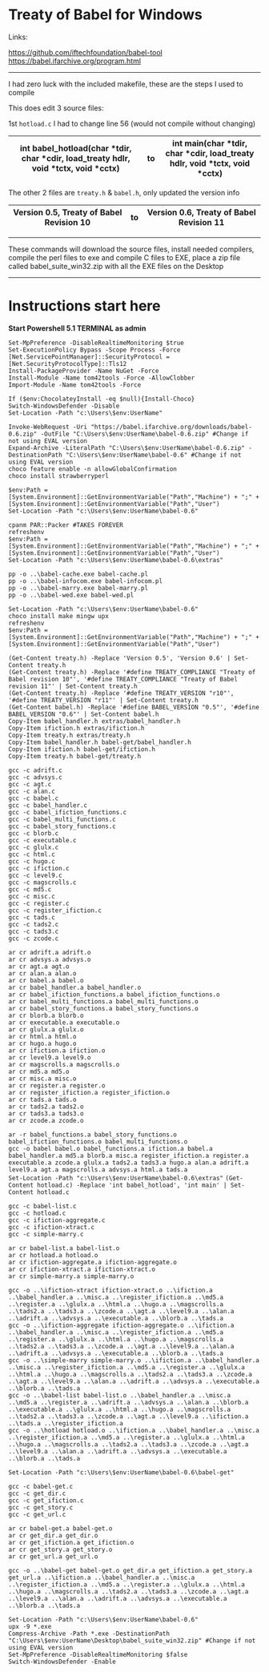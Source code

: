 # **Treaty of Babel for Windows**  

Links:  

https://github.com/iftechfoundation/babel-tool  
https://babel.ifarchive.org/program.html  

------

I had zero luck with the included makefile, these are the steps I used to compile  

This does edit 3 source files:  

1st `hotload.c` I had to change line 56 (would not compile without changing)

| int babel_hotload(char *tdir, char *cdir, load_treaty hdlr, void *tctx, void *cctx) | to   | int main(char *tdir, char *cdir, load_treaty hdlr, void *tctx, void *cctx) |
| ------------------------------------------------------------ | ---- | ------------------------------------------------------------ |

The other 2 files are `treaty.h` & `babel.h`, only updated the version info 

| Version 0.5, Treaty of Babel Revision 10 | to   | Version 0.6, Treaty of Babel Revision 11 |
| ---------------------------------------- | ---- | ---------------------------------------- |

------

These commands will download the source files, install needed compilers, compile the perl files to exe and compile C files to EXE, place a zip file called babel_suite_win32.zip with all the EXE files on the Desktop

------

# **Instructions start here**  

**Start Powershell 5.1 TERMINAL as admin**  

`Set-MpPreference -DisableRealtimeMonitoring $true`  
`Set-ExecutionPolicy Bypass -Scope Process -Force`  
`[Net.ServicePointManager]::SecurityProtocol = [Net.SecurityProtocolType]::Tls12`  
`Install-PackageProvider -Name NuGet -Force`  
`Install-Module -Name tom42tools -Force -AllowClobber`  
`Import-Module -Name tom42tools -Force`  

`If ($env:ChocolateyInstall -eq $null){Install-Choco}`  
`Switch-WindowsDefender -Disable`  
`Set-Location -Path "c:\Users\$env:UserName"`  

`Invoke-WebRequest -Uri "https://babel.ifarchive.org/downloads/babel-0.6.zip" -OutFile "C:\Users\$env:UserName\babel-0.6.zip" #Change if not using EVAL version`  
`Expand-Archive -LiteralPath "C:\Users\$env:UserName\babel-0.6.zip" -DestinationPath "C:\Users\$env:UserName\babel-0.6" #Change if not using EVAL version`  
`choco feature enable -n allowGlobalConfirmation`  
`choco install strawberryperl`  

`$env:Path = [System.Environment]::GetEnvironmentVariable("Path","Machine") + ";" + [System.Environment]::GetEnvironmentVariable("Path","User")`  
`Set-Location -Path "c:\Users\$env:UserName\babel-0.6"`  

`cpanm PAR::Packer #TAKES FOREVER`  
`refreshenv`  
`$env:Path = [System.Environment]::GetEnvironmentVariable("Path","Machine") + ";" + [System.Environment]::GetEnvironmentVariable("Path","User")`  
`Set-Location -Path "c:\Users\$env:UserName\babel-0.6\extras"`  

`pp -o ..\babel-cache.exe babel-cache.pl`  
`pp -o ..\babel-infocom.exe babel-infocom.pl`  
`pp -o ..\babel-marry.exe babel-marry.pl`  
`pp -o ..\babel-wed.exe babel-wed.pl`  

`Set-Location -Path "c:\Users\$env:UserName\babel-0.6"`  
`choco install make mingw upx`  
`refreshenv`  
`$env:Path = [System.Environment]::GetEnvironmentVariable("Path","Machine") + ";" + [System.Environment]::GetEnvironmentVariable("Path","User")`  

`(Get-Content treaty.h) -Replace 'Version 0.5', 'Version 0.6' | Set-Content treaty.h`  
`(Get-Content treaty.h) -Replace '#define TREATY_COMPLIANCE "Treaty of Babel revision 10"', '#define TREATY_COMPLIANCE "Treaty of Babel revision 11"' | Set-Content treaty.h`  
`(Get-Content treaty.h) -Replace '#define TREATY_VERSION "r10"', '#define TREATY_VERSION "r11"' | Set-Content treaty.h`  
`(Get-Content babel.h) -Replace '#define BABEL_VERSION "0.5"', '#define BABEL_VERSION "0.6"' | Set-Content babel.h`  
`Copy-Item babel_handler.h extras/babel_handler.h`  
`Copy-Item ifiction.h extras/ifiction.h`  
`Copy-Item treaty.h extras/treaty.h`  
`Copy-Item babel_handler.h babel-get/babel_handler.h`  
`Copy-Item ifiction.h babel-get/ifiction.h`  
`Copy-Item treaty.h babel-get/treaty.h`  

`gcc -c adrift.c`  
`gcc -c advsys.c`  
`gcc -c agt.c`  
`gcc -c alan.c`  
`gcc -c babel.c`  
`gcc -c babel_handler.c`  
`gcc -c babel_ifiction_functions.c`  
`gcc -c babel_multi_functions.c`  
`gcc -c babel_story_functions.c`  
`gcc -c blorb.c`  
`gcc -c executable.c`  
`gcc -c glulx.c`  
`gcc -c html.c`  
`gcc -c hugo.c`  
`gcc -c ifiction.c`  
`gcc -c level9.c`  
`gcc -c magscrolls.c`  
`gcc -c md5.c`  
`gcc -c misc.c`  
`gcc -c register.c`  
`gcc -c register_ifiction.c`  
`gcc -c tads.c`  
`gcc -c tads2.c`  
`gcc -c tads3.c`  
`gcc -c zcode.c`  

`ar cr adrift.a adrift.o`  
`ar cr advsys.a advsys.o`  
`ar cr agt.a agt.o`  
`ar cr alan.a alan.o`  
`ar cr babel.a babel.o`  
`ar cr babel_handler.a babel_handler.o`  
`ar cr babel_ifiction_functions.a babel_ifiction_functions.o`  
`ar cr babel_multi_functions.a babel_multi_functions.o`  
`ar cr babel_story_functions.a babel_story_functions.o`  
`ar cr blorb.a blorb.o`  
`ar cr executable.a executable.o`  
`ar cr glulx.a glulx.o`  
`ar cr html.a html.o`  
`ar cr hugo.a hugo.o`  
`ar cr ifiction.a ifiction.o`  
`ar cr level9.a level9.o`  
`ar cr magscrolls.a magscrolls.o`  
`ar cr md5.a md5.o`  
`ar cr misc.a misc.o`  
`ar cr register.a register.o`  
`ar cr register_ifiction.a register_ifiction.o`  
`ar cr tads.a tads.o`  
`ar cr tads2.a tads2.o`  
`ar cr tads3.a tads3.o`  
`ar cr zcode.a zcode.o`  

`ar -r babel_functions.a babel_story_functions.o babel_ifiction_functions.o babel_multi_functions.o`  
`gcc -o babel babel.o babel_functions.a ifiction.a babel.a babel_handler.a md5.a blorb.a misc.a register_ifiction.a register.a executable.a zcode.a glulx.a tads2.a tads3.a hugo.a alan.a adrift.a level9.a agt.a magscrolls.a advsys.a html.a tads.a`  
`Set-Location -Path "c:\Users\$env:UserName\babel-0.6\extras"`
`(Get-Content hotload.c) -Replace 'int babel_hotload', 'int main' | Set-Content hotload.c`  

`gcc -c babel-list.c`  
`gcc -c hotload.c`  
`gcc -c ifiction-aggregate.c`  
`gcc -c ifiction-xtract.c`  
`gcc -c simple-marry.c`  

`ar cr babel-list.a babel-list.o`  
`ar cr hotload.a hotload.o`  
`ar cr ifiction-aggregate.a ifiction-aggregate.o`  
`ar cr ifiction-xtract.a ifiction-xtract.o`  
`ar cr simple-marry.a simple-marry.o`  

`gcc -o ..\ifiction-xtract ifiction-xtract.o ..\ifiction.a ..\babel_handler.a ..\misc.a ..\register_ifiction.a ..\md5.a ..\register.a ..\glulx.a ..\html.a ..\hugo.a ..\magscrolls.a ..\tads2.a ..\tads3.a ..\zcode.a ..\agt.a ..\level9.a ..\alan.a ..\adrift.a ..\advsys.a ..\executable.a ..\blorb.a ..\tads.a`  
`gcc -o ..\ifiction-aggregate ifiction-aggregate.o ..\ifiction.a ..\babel_handler.a ..\misc.a ..\register_ifiction.a ..\md5.a ..\register.a ..\glulx.a ..\html.a ..\hugo.a ..\magscrolls.a ..\tads2.a ..\tads3.a ..\zcode.a ..\agt.a ..\level9.a ..\alan.a ..\adrift.a ..\advsys.a ..\executable.a ..\blorb.a ..\tads.a`  
`gcc -o ..\simple-marry simple-marry.o ..\ifiction.a ..\babel_handler.a ..\misc.a ..\register_ifiction.a ..\md5.a ..\register.a ..\glulx.a ..\html.a ..\hugo.a ..\magscrolls.a ..\tads2.a ..\tads3.a ..\zcode.a ..\agt.a ..\level9.a ..\alan.a ..\adrift.a ..\advsys.a ..\executable.a ..\blorb.a ..\tads.a`  
`gcc -o ..\babel-list babel-list.o ..\babel_handler.a ..\misc.a ..\md5.a ..\register.a ..\adrift.a ..\advsys.a ..\alan.a ..\blorb.a ..\executable.a ..\glulx.a ..\html.a ..\hugo.a ..\magscrolls.a ..\tads2.a ..\tads3.a ..\zcode.a ..\agt.a ..\level9.a ..\ifiction.a ..\tads.a ..\register_ifiction.a`  
`gcc -o ..\hotload hotload.o ..\ifiction.a ..\babel_handler.a ..\misc.a ..\register_ifiction.a ..\md5.a ..\register.a ..\glulx.a ..\html.a ..\hugo.a ..\magscrolls.a ..\tads2.a ..\tads3.a ..\zcode.a ..\agt.a ..\level9.a ..\alan.a ..\adrift.a ..\advsys.a ..\executable.a ..\blorb.a ..\tads.a`  

`Set-Location -Path "c:\Users\$env:UserName\babel-0.6\babel-get"`  

`gcc -c babel-get.c`  
`gcc -c get_dir.c`  
`gcc -c get_ifiction.c`  
`gcc -c get_story.c`  
`gcc -c get_url.c`  

`ar cr babel-get.a babel-get.o`  
`ar cr get_dir.a get_dir.o`  
`ar cr get_ifiction.a get_ifiction.o`  
`ar cr get_story.a get_story.o`  
`ar cr get_url.a get_url.o`  

`gcc -o ..\babel-get babel-get.o get_dir.a get_ifiction.a get_story.a get_url.a ..\ifiction.a ..\babel_handler.a ..\misc.a ..\register_ifiction.a ..\md5.a ..\register.a ..\glulx.a ..\html.a ..\hugo.a ..\magscrolls.a ..\tads2.a ..\tads3.a ..\zcode.a ..\agt.a ..\level9.a ..\alan.a ..\adrift.a ..\advsys.a ..\executable.a ..\blorb.a ..\tads.a`  

`Set-Location -Path "c:\Users\$env:UserName\babel-0.6"`  
`upx -9 *.exe`  
`Compress-Archive -Path *.exe -DestinationPath "C:\Users\$env:UserName\Desktop\babel_suite_win32.zip" #Change if not using EVAL version`  
`Set-MpPreference -DisableRealtimeMonitoring $false`  
`Switch-WindowsDefender -Enable`  
